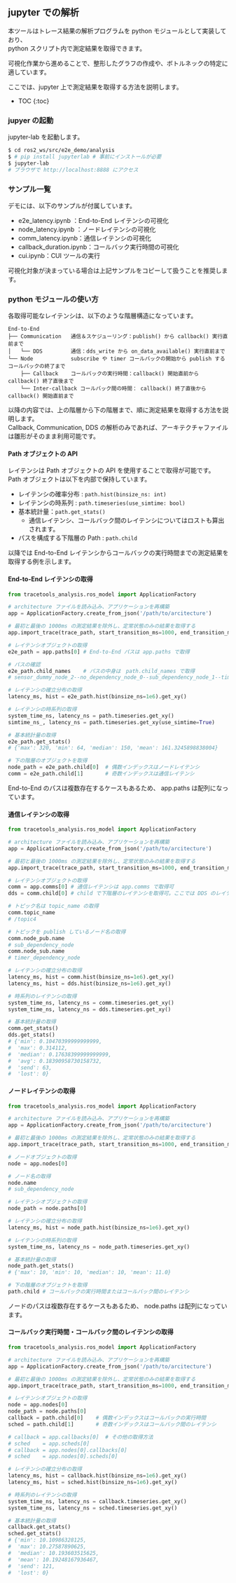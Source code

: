 ## jupyter での解析

本ツールはトレース結果の解析プログラムを python モジュールとして実装しており、  
python スクリプト内で測定結果を取得できます。

可視化作業から進めることで、整形したグラフの作成や、ボトルネックの特定に適しています。

ここでは、jupyter 上で測定結果を取得する方法を説明します。


* TOC
{:toc}

### jupyer の起動

jupyter-lab を起動します。

```bash
$ cd ros2_ws/src/e2e_demo/analysis
$ # pip install jupyterlab # 事前にインストールが必要
$ jupyter-lab
# ブラウザで http://localhost:8888 にアクセス
```

### サンプル一覧

デモには、以下のサンプルが付属しています。

- e2e_latency.ipynb ：End-to-End レイテンシの可視化
- node_latency.ipynb ：ノードレイテンシの可視化
- comm_latency.ipynb：通信レイテンシの可視化
- callback_duration.ipynb：コールバック実行時間の可視化
- cui.ipynb：CUI ツールの実行

可視化対象が決まっている場合は上記サンプルをコピーして扱うことを推奨します。

### python モジュールの使い方

各取得可能なレイテンシは、以下のような階層構造になっています。

```
End-to-End
├── Communication   通信＆スケジューリング：publish() から callback() 実行直前まで
│   └── DDS         通信：dds_write から on_data_available() 実行直前まで
└── Node            subscribe や timer コールバックの開始から publish するコールバックの終了まで
    ├── Callback    コールバックの実行時間：callback() 開始直前から callback() 終了直後まで
    └── Inter-callback コールバック間の時間： callback() 終了直後から callback() 開始直前まで
```

以降の内容では、上の階層から下の階層まで、順に測定結果を取得する方法を説明します。  
Callback, Communication, DDS の解析のみであれば、アーキテクチャファイルは雛形がそのまま利用可能です。

#### Path オブジェクトの API
レイテンシは Path オブジェクトの API を使用することで取得が可能です。  
Path オブジェクトは以下を内部で保持しています。

- レイテンシの確率分布 : `path.hist(binsize_ns: int)`
- レイテンシの時系列 : `path.timeseries(use_simtime: bool)`
- 基本統計量：`path.get_stats()`
  - 通信レイテンシ、コールバック間のレイテンシについてはロストも算出されます。
- パスを構成する下階層の Path : `path.child`

以降では End-to-End レイテンシからコールバックの実行時間までの測定結果を取得する例を示します。

#### End-to-End レイテンシの取得

```python
from tracetools_analysis.ros_model import ApplicationFactory

# architecture ファイルを読み込み、アプリケーションを再構築
app = ApplicationFactory.create_from_json('/path/to/arcitecture')

# 最初と最後の 1000ms の測定結果を除外し、定常状態のみの結果を取得する
app.import_trace(trace_path, start_transition_ms=1000, end_transition_ms=1000)

# レイテンシオブジェクトの取得
e2e_path = app.paths[0] # End-to-End パスは app.paths で取得

# パスの確認
e2e_path.child_names    # パスの中身は　path.child_names で取得
# sensor_dummy_node_2--no_dependency_node_0--sub_dependency_node_1--timer_dependency_node_1--actuator_dummy_node_1

# レイテンシの確立分布の取得
latency_ms, hist = e2e_path.hist(binsize_ns=1e6).get_xy()

# レイテンシの時系列の取得
system_time_ns, latency_ns = path.timeseries.get_xy()
simtime_ns_, latency_ns = path.timeseries.get_xy(use_simtime=True)

# 基本統計量の取得
e2e_path.get_stats()
# {'max': 320, 'min': 64, 'median': 150, 'mean': 161.3245898838004}

# 下の階層のオブジェクトを取得
node_path = e2e_path.child[0]  # 偶数インデックスはノードレイテンシ
comm = e2e_path.child[1]       # 奇数インデックスは通信レイテンシ
```

End-to-End のパスは複数存在するケースもあるため、 app.paths は配列になっています。

#### 通信レイテンシの取得

```python
from tracetools_analysis.ros_model import ApplicationFactory

# architecture ファイルを読み込み、アプリケーションを再構築
app = ApplicationFactory.create_from_json('/path/to/arcitecture')

# 最初と最後の 1000ms の測定結果を除外し、定常状態のみの結果を取得する
app.import_trace(trace_path, start_transition_ms=1000, end_transition_ms=1000)

# レイテンシオブジェクトの取得
comm = app.comms[0] # 通信レイテンシは app.comms で取得可
dds = comm.child[0] # child で下階層のレイテンシを取得可。ここでは DDS のレイテンシ。

# トピック名は topic_name の取得
comm.topic_name
# /topic4

# トピックを publish しているノード名の取得
comm.node_pub.name
# sub_dependency_node
comm.node_sub.name
# timer_dependency_node

# レイテンシの確立分布の取得
latency_ms, hist = comm.hist(binsize_ns=1e6).get_xy()
latency_ms, hist = dds.hist(binsize_ns=1e6).get_xy()

# 時系列のレイテンシの取得
system_time_ns, latency_ns = comm.timeseries.get_xy()
system_time_ns, latency_ns = dds.timeseries.get_xy()

# 基本統計量の取得
comm.get_stats()
dds.get_stats()
# {'min': 0.10470399999999999,
#  'max': 0.314112,
#  'median': 0.17638399999999999,
#  'avg': 0.18390958730158732,
#  'send': 63,
#  'lost': 0}
```

#### ノードレイテンシの取得

```python
from tracetools_analysis.ros_model import ApplicationFactory

# architecture ファイルを読み込み、アプリケーションを再構築
app = ApplicationFactory.create_from_json('/path/to/arcitecture')

# 最初と最後の 1000ms の測定結果を除外し、定常状態のみの結果を取得する
app.import_trace(trace_path, start_transition_ms=1000, end_transition_ms=1000)

# ノードオブジェクトの取得
node = app.nodes[0]

# ノード名の取得
node.name
# sub_dependency_node

# レイテンシオブジェクトの取得
node_path = node.paths[0]

# レイテンシの確立分布の取得
latency_ms, hist = node_path.hist(binsize_ns=1e6).get_xy()

# レイテンシの時系列の取得
system_time_ns, latency_ns = node_path.timeseries.get_xy()

# 基本統計量の取得
node_path.get_stats()
# {'max': 10, 'min': 10, 'median': 10, 'mean': 11.0}

# 下の階層のオブジェクトを取得
path.child # コールバックの実行時間またはコールバック間のレイテンシ
```

ノードのパスは複数存在するケースもあるため、 node.paths は配列になっています。

#### コールバック実行時間・コールバック間のレイテンシの取得

```python
from tracetools_analysis.ros_model import ApplicationFactory

# architecture ファイルを読み込み、アプリケーションを再構築
app = ApplicationFactory.create_from_json('/path/to/arcitecture')

# 最初と最後の 1000ms の測定結果を除外し、定常状態のみの結果を取得する
app.import_trace(trace_path, start_transition_ms=1000, end_transition_ms=1000)

# レイテンシオブジェクトの取得
node = app.nodes[0]
node_path = node.paths[0]
callback = path.child[0]    # 偶数インデックスはコールバックの実行時間
sched = path.child[1]       # 奇数インデックスはコールバック間のレイテンシ

# callback = app.callbacks[0]  # その他の取得方法
# sched    = app.scheds[0]
# callback = app.nodes[0].callbacks[0]
# sched    = app.nodes[0].scheds[0]

# レイテンシの確立分布の取得
latency_ms, hist = callback.hist(binsize_ns=1e6).get_xy()
latency_ms, hist = sched.hist(binsize_ns=1e6).get_xy()

# 時系列のレイテンシの取得
system_time_ns, latency_ns = callback.timeseries.get_xy()
system_time_ns, latency_ns = sched.timeseries.get_xy()

# 基本統計量の取得
callback.get_stats()
sched.get_stats()
# {'min': 10.10986328125,
#  'max': 10.27587890625,
#  'median': 10.193603515625,
#  'mean': 10.19248167936467,
#  'send': 121,
#  'lost': 0}
```

